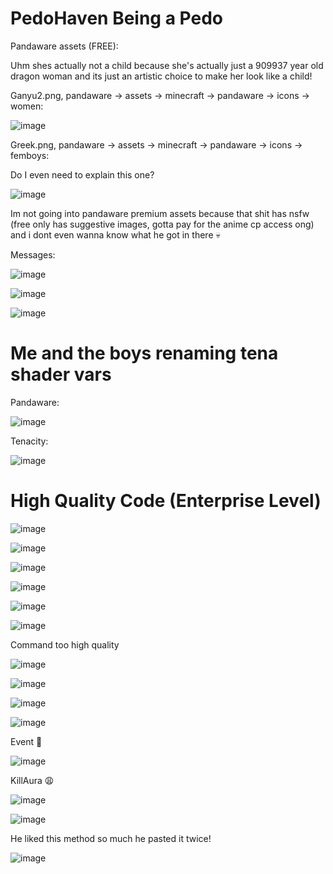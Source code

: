 # PedoHaven Being a Pedo

Pandaware assets (FREE):

Uhm shes actually not a child because she's actually just a 909937 year old dragon woman and its just an artistic choice to make her look like a child!

Ganyu2.png, pandaware -> assets -> minecraft -> pandaware -> icons -> women:

![image](https://user-images.githubusercontent.com/93102482/219701946-352bd77b-98c8-4a2b-9e9c-ebae732099a8.png)


Greek.png, pandaware -> assets -> minecraft -> pandaware -> icons -> femboys:

Do I even need to explain this one?

![image](https://user-images.githubusercontent.com/93102482/219703134-924db175-eb58-4487-bc2e-edc0048f390e.png)


Im not going into pandaware premium assets because that shit has nsfw (free only has suggestive images, gotta pay for the anime cp access ong) and i dont even wanna know what he got in there 💀


Messages:

![image](https://user-images.githubusercontent.com/93102482/219702448-6f7bdaef-f0e3-48c4-8430-5d7202641541.png)


![image](https://user-images.githubusercontent.com/93102482/219702491-1792b4c8-c875-4371-a014-baaee26efcd7.png)


![image](https://user-images.githubusercontent.com/93102482/219702510-f43a2471-55a5-4536-9259-45c4bffd78f9.png)


# Me and the boys renaming tena shader vars


Pandaware: 


![image](https://user-images.githubusercontent.com/93102482/219761483-acc3e8a0-a205-43d9-a75d-0816f023f6cb.png)


Tenacity:

![image](https://user-images.githubusercontent.com/93102482/219761612-407f4020-2b08-4a69-beb0-d18b276fdac1.png)



# High Quality Code (Enterprise Level)

![image](https://user-images.githubusercontent.com/93102482/219499427-b58e2b19-8559-4d63-a1ec-26d3439fb861.png)

![image](https://user-images.githubusercontent.com/93102482/219499476-24e901a1-7294-463d-abb5-3c3dacd0729c.png)

![image](https://user-images.githubusercontent.com/93102482/219499495-4570b9f6-fe55-4e89-8762-e7d94065c391.png)

![image](https://user-images.githubusercontent.com/93102482/219499518-bc82113e-be26-4fc0-bbdb-8e9fb52978e8.png)

![image](https://user-images.githubusercontent.com/93102482/219499563-d332115c-c659-4c10-bb76-b59ce4fb7dc9.png)

![image](https://user-images.githubusercontent.com/93102482/219699631-4d6a8a66-ae31-45b7-baef-d168d8ba254b.png)


Command too high quality

![image](https://user-images.githubusercontent.com/93102482/219700010-eed8d48d-2bcf-47fe-bebb-84966850204b.png)

![image](https://user-images.githubusercontent.com/93102482/219700049-24910b55-2e4b-4588-8a0c-3fef89549fb7.png)

![image](https://user-images.githubusercontent.com/93102482/219700160-48cf1960-f66c-4bce-9bd3-6399fffe7fa6.png)

![image](https://user-images.githubusercontent.com/93102482/219700287-fa6f4db6-0df5-4648-a1d2-d990151174de.png)


Event 🤤

![image](https://user-images.githubusercontent.com/93102482/219700409-d4a129b3-8f05-4af9-a5be-7efadb405df5.png)


KillAura 😩

![image](https://user-images.githubusercontent.com/93102482/219700812-31ceea45-8d23-4b41-a420-1b0848790b69.png)

![image](https://user-images.githubusercontent.com/93102482/219700850-ff8da854-945a-4303-a217-895ee8567460.png)



He liked this method so much he pasted it twice!


![image](https://user-images.githubusercontent.com/93102482/219701087-2b2075db-e608-4648-ac25-ce7da6710d56.png)

